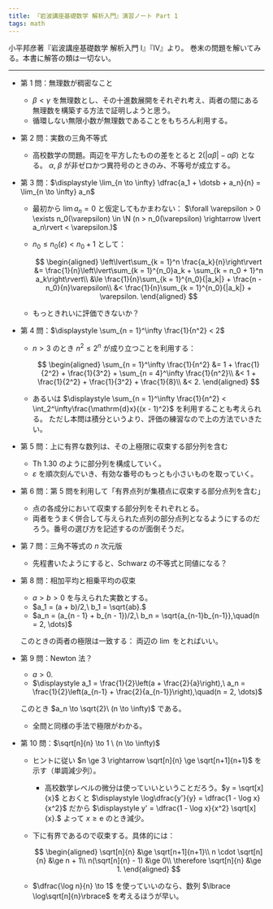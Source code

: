 ```yaml
---
title: 『岩波講座基礎数学 解析入門』演習ノート Part 1
tags: math
---
```


小平邦彦著『岩波講座基礎数学 解析入門 I』『IV』より。
巻末の問題を解いてみる。本書に解答の類は一切ない。

----

* 第 1 問：無理数が稠密なこと
  * $\beta < \gamma$ を無理数とし、その十進数展開をそれぞれ考え、両者の間にある無理数を構築する方法で証明しようと思う。
  * 循環しない無限小数が無理数であることをもちろん利用する。
* 第 2 問：実数の三角不等式
  * 高校数学の問題。両辺を平方したものの差をとると $2(\lvert \alpha\beta\rvert - \alpha\beta)$ となる。
    $\alpha$, $\beta$ が非ゼロかつ異符号のときのみ、不等号が成立する。
* 第 3 問：$\displaystyle \lim_{n \to \infty} \dfrac{a_1 + \dotsb + a_n}{n} = \lim_{n \to \infty} a_n$
  * 最初から $\lim a_n = 0$ と仮定してもかまわない： $\forall \varepsilon > 0 \exists n_0(\varepsilon) \in \N (n > n_0(\varepsilon) \rightarrow \lvert a_n\rvert < \varepsilon.)$
  * $n_0 \le n_0(\varepsilon) < n_0 + 1$ として：

    $$
    \begin{aligned}
    \left\lvert\sum_{k = 1}^n \frac{a_k}{n}\right\rvert
    &= \frac{1}{n}\left\lvert\sum_{k = 1}^{n_0}a_k + \sum_{k = n_0 + 1}^n a_k\right\rvert\\
    &\le \frac{1}{n}\sum_{k = 1}^{n_0}{|a_k|} + \frac{n - n_0}{n}\varepsilon\\
    &< \frac{1}{n}\sum_{k = 1}^{n_0}{|a_k|} + \varepsilon.
    \end{aligned}
    $$

  * もっときれいに評価できないか？
* 第 4 問：$\displaystyle \sum_{n = 1}^\infty \frac{1}{n^2} < 2$
  * $n > 3$ のとき $n^2 \le 2^n$ が成り立つことを利用する：

    $$
    \begin{aligned}
    \sum_{n = 1}^\infty \frac{1}{n^2}
    &= 1 + \frac{1}{2^2} + \frac{1}{3^2} + \sum_{n = 4}^\infty \frac{1}{n^2}\\
    &< 1 + \frac{1}{2^2} + \frac{1}{3^2} + \frac{1}{8}\\
    &< 2.
    \end{aligned}
    $$

  * あるいは $\displaystyle \sum_{n = 1}^\infty \frac{1}{n^2} < \int_2^\infty\frac{\mathrm{d}x}{(x - 1)^2}$ を利用することも考えられる。
    ただし本問は積分というより、評価の練習なので上の方法でいきたい。
* 第 5 問：上に有界な数列は、その上極限に収束する部分列を含む
  * Th 1.30 のように部分列を構成していく。
  * $\varepsilon$ を順次刻んでいき、有効な番号のもっとも小さいものを取っていく。
* 第 6 問：第 5 問を利用して「有界点列が集積点に収束する部分点列を含む」
  * 点の各成分において収束する部分列をそれぞれとる。
  * 両者をうまく併合して与えられた点列の部分点列となるようにするのだろう。番号の選び方を記述するのが面倒そうだ。
* 第 7 問：三角不等式の $n$ 次元版
  * 先程書いたようにすると、Schwarz の不等式と同値になる？
* 第 8 問：相加平均と相乗平均の収束
  * $a > b > 0$ を与えられた実数とする。
  * $a_1 = (a + b)/2,\ b_1 = \sqrt{ab}.$
  * $a_n = (a_{n - 1} + b_{n - 1})/2,\ b_n = \sqrt{a_{n-1}b_{n-1}},\quad(n = 2, \dots)$

  このときの両者の極限は一致する： 両辺の $\lim$ をとればいい。
* 第 9 問：Newton 法？
  * $a > 0.$
  * $\displaystyle a_1 = \frac{1}{2}\left(a + \frac{2}{a}\right),\ a_n = \frac{1}{2}\left(a_{n-1} + \frac{2}{a_{n-1}}\right),\quad(n = 2, \dots)$

  このとき $a_n \to \sqrt{2}\ (n \to \infty)$ である。

  * 全問と同様の手法で極限がわかる。
* 第 10 問：$\sqrt[n]{n} \to 1 \ (n \to \infty)$
  * ヒントに従い $n \ge 3 \rightarrow \sqrt[n]{n} \ge \sqrt[n+1]{n+1}$ を示す（単調減少列）。
    * 高校数学レベルの微分は使っていいということだろう。$y = \sqrt[x]{x}$ とおくと
      $\displaystyle \log\dfrac{y'}{y} = \dfrac{1 - \log x}{x^2}$ だから
      $\displaystyle y' = \dfrac{1 - \log x}{x^2} \sqrt[x]{x}.$ よって $x \ge \mathrm{e}$ のとき減少。
  * 下に有界であるので収束する。具体的には：

    $$
    \begin{aligned}
    \sqrt[n]{n} &\ge \sqrt[n+1]{n+1}\\
    n \cdot \sqrt[n]{n} &\ge n + 1\\
    n(\sqrt[n]{n} - 1) &\ge 0\\
    \therefore \sqrt[n]{n} &\ge 1.
    \end{aligned}
    $$

  * $\dfrac{\log n}{n} \to 1$ を使っていいのなら、数列 $\lbrace \log\sqrt[n]{n}\rbrace$ を考えるほうが早い。

